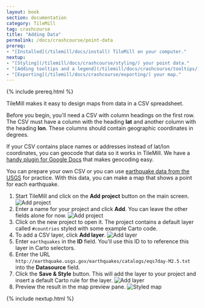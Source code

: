 ```yaml
---
layout: book
section: documentation
category: TileMill
tag: crashcourse
title: "Adding Data"
permalink: /docs/crashcourse/point-data
prereq:
- "[Installed](/tilemill/docs/install) TileMill on your computer."
nextup:
- "[Styling](/tilemill/docs/crashcourse/styling/) your point data."
- "[Adding tooltips and a legend](/tilemill/docs/crashcourse/tooltips/) to your map."
- "[Exporting](/tilemill/docs/crashcourse/exporting/) your map."
---
```


{% include prereq.html %}


TileMill makes it easy to design maps from data in a CSV spreadsheet.

Before you begin, you'll need a CSV with column headings on the first row. The CSV must have a column with the heading **lat** and another column with the heading **lon**. These columns should contain geographic coordinates in degrees.

If your CSV contains place names or addresses instead of lat/lon coordinates, you can geocode that data so it works in TileMill. We have a [handy plugin for Google Docs](http://developmentseed.org/blog/2011/10/12/mapping-google-doc-spreadsheet/) that makes geocoding easy.

You can prepare your own CSV or you can use [earthquake data from the USGS](http://earthquake.usgs.gov/earthquakes/catalogs/) for practice. With this data, you can make a map that shows a point for each earthquake.

1. Start TileMill and click on the **Add project** button on the main screen.
  ![Add project](/tilemill/assets/pages/add-project-1.png)
2. Enter a name for your project and click **Add**. You can leave the other fields alone for now.
  ![Add project](/tilemill/assets/pages/add-project-2.png)
3. Click on the new project to open it. The project contains a default layer called `#countries` styled with some example Carto code.
4. To add a CSV layer, click **Add layer**.
  ![Add layer](/tilemill/assets/pages/add-layer-1.png)
5. Enter `earthquakes` in the **ID** field. You'll use this ID to to reference this layer in Carto selectors.
6. Enter the URL `http://earthquake.usgs.gov/earthquakes/catalogs/eqs7day-M2.5.txt` into the **Datasource** field.
7. Click the **Save & Style** button. This will add the layer to your project and insert a default Carto rule for the layer.
  ![Add layer](/tilemill/assets/pages/add-layer-2.png)
8. Preview the result in the map preview pane.
  ![Styled map](/tilemill/assets/pages/earthquake-map.png)

{% include nextup.html %}
